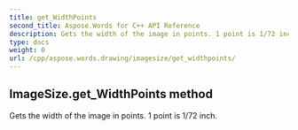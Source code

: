 ```yaml
---
title: get_WidthPoints
second_title: Aspose.Words for C++ API Reference
description: Gets the width of the image in points. 1 point is 1/72 inch. 
type: docs
weight: 0
url: /cpp/aspose.words.drawing/imagesize/get_widthpoints/
---
```

## ImageSize.get_WidthPoints method


Gets the width of the image in points. 1 point is 1/72 inch.

